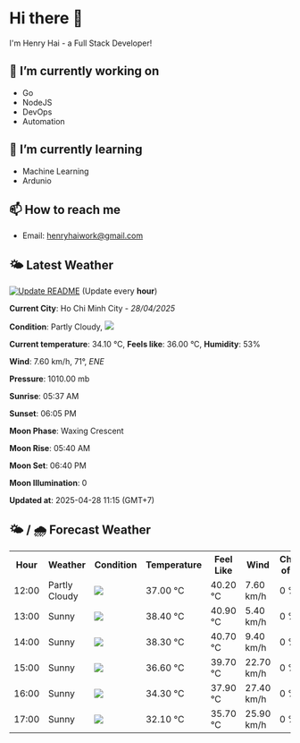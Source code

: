 # Hi there 👋

I'm Henry Hai - a Full Stack Developer!

## 🔭 I’m currently working on

- Go
- NodeJS
- DevOps
- Automation

## 🌱 I’m currently learning

- Machine Learning
- Ardunio

## 📫 How to reach me

- Email: <henryhaiwork@gmail.com>

## 🌤️ Latest Weather
[![Update README](https://github.com/henry0hai/henry0hai/actions/workflows/udpateReadme.yml/badge.svg)](https://github.com/henry0hai/henry0hai/actions/workflows/udpateReadme.yml)
(Update every **hour**)
<!-- CURRENT_WEATHER:START -->
**Current City**: Ho Chi Minh City - *28/04/2025*

**Condition**: Partly Cloudy, <img src="https://cdn.weatherapi.com/weather/64x64/day/116.png"/>

**Current temperature**: 34.10 °C, **Feels like**: 36.00 °C, **Humidity**: 53%

**Wind**: 7.60 km/h, 71°, *ENE*

**Pressure**: 1010.00 mb

**Sunrise**: 05:37 AM

**Sunset**: 06:05 PM

**Moon Phase**: Waxing Crescent

**Moon Rise**: 05:40 AM

**Moon Set**: 06:40 PM

**Moon Illumination**: 0

**Updated at**: 2025-04-28 11:15 (GMT+7)<!-- CURRENT_WEATHER:END -->

## 🌤️ / 🌧️ Forecast Weather
<!-- FORECAST_WEATHER:START -->
<table>
		<tr>
			<th>Hour</th>
			<th>Weather</th>
			<th>Condition</th>
			<th>Temperature</th>
			<th>Feel Like</th>
			<th>Wind</th>
			<th>Chance of Rain</th>
		</tr>
				<tr>
					<td>12:00</td>
					<td>Partly Cloudy </td>
					<td><img src='https://cdn.weatherapi.com/weather/64x64/day/116.png'/></td>
					<td>37.00 °C</td>
					<td>40.20 °C</td>
					<td>7.60 km/h</td>
					<td>0 %</td>
				</tr>
				<tr>
					<td>13:00</td>
					<td>Sunny</td>
					<td><img src='https://cdn.weatherapi.com/weather/64x64/day/113.png'/></td>
					<td>38.40 °C</td>
					<td>40.90 °C</td>
					<td>5.40 km/h</td>
					<td>0 %</td>
				</tr>
				<tr>
					<td>14:00</td>
					<td>Sunny</td>
					<td><img src='https://cdn.weatherapi.com/weather/64x64/day/113.png'/></td>
					<td>38.30 °C</td>
					<td>40.70 °C</td>
					<td>9.40 km/h</td>
					<td>0 %</td>
				</tr>
				<tr>
					<td>15:00</td>
					<td>Sunny</td>
					<td><img src='https://cdn.weatherapi.com/weather/64x64/day/113.png'/></td>
					<td>36.60 °C</td>
					<td>39.70 °C</td>
					<td>22.70 km/h</td>
					<td>0 %</td>
				</tr>
				<tr>
					<td>16:00</td>
					<td>Sunny</td>
					<td><img src='https://cdn.weatherapi.com/weather/64x64/day/113.png'/></td>
					<td>34.30 °C</td>
					<td>37.90 °C</td>
					<td>27.40 km/h</td>
					<td>0 %</td>
				</tr>
				<tr>
					<td>17:00</td>
					<td>Sunny</td>
					<td><img src='https://cdn.weatherapi.com/weather/64x64/day/113.png'/></td>
					<td>32.10 °C</td>
					<td>35.70 °C</td>
					<td>25.90 km/h</td>
					<td>0 %</td>
				</tr>
</table>
<!-- FORECAST_WEATHER:END -->
